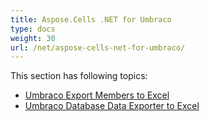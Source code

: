 ```yaml
---
title: Aspose.Cells .NET for Umbraco
type: docs
weight: 30
url: /net/aspose-cells-net-for-umbraco/
---
```


This section has following topics:

- [Umbraco Export Members to Excel](/cells/net/umbraco-export-members-to-excel/)
- [Umbraco Database Data Exporter to Excel](/cells/net/umbraco-database-data-exporter-to-excel/)
